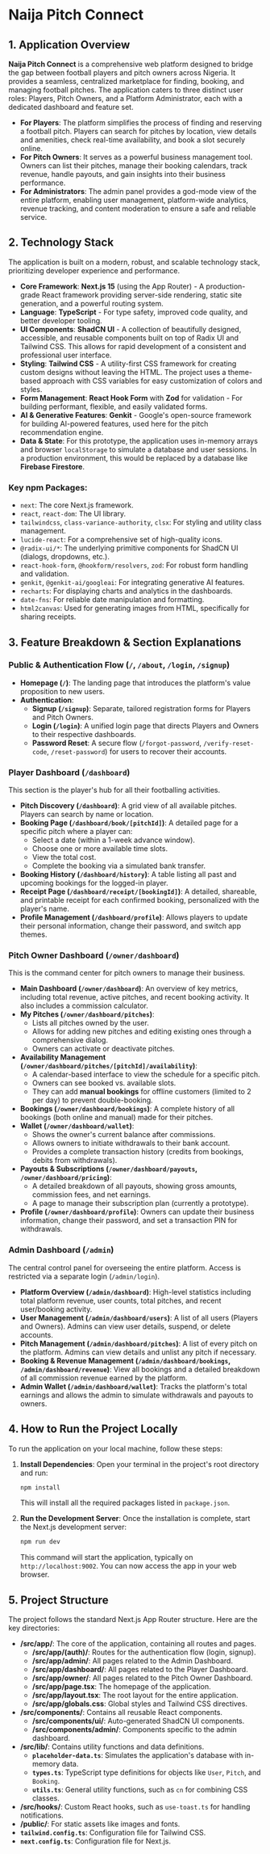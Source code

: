 
# Naija Pitch Connect

## 1. Application Overview

**Naija Pitch Connect** is a comprehensive web platform designed to bridge the gap between football players and pitch owners across Nigeria. It provides a seamless, centralized marketplace for finding, booking, and managing football pitches. The application caters to three distinct user roles: Players, Pitch Owners, and a Platform Administrator, each with a dedicated dashboard and feature set.

-   **For Players**: The platform simplifies the process of finding and reserving a football pitch. Players can search for pitches by location, view details and amenities, check real-time availability, and book a slot securely online.
-   **For Pitch Owners**: It serves as a powerful business management tool. Owners can list their pitches, manage their booking calendars, track revenue, handle payouts, and gain insights into their business performance.
-   **For Administrators**: The admin panel provides a god-mode view of the entire platform, enabling user management, platform-wide analytics, revenue tracking, and content moderation to ensure a safe and reliable service.

## 2. Technology Stack

The application is built on a modern, robust, and scalable technology stack, prioritizing developer experience and performance.

-   **Core Framework**: **Next.js 15** (using the App Router) - A production-grade React framework providing server-side rendering, static site generation, and a powerful routing system.
-   **Language**: **TypeScript** - For type safety, improved code quality, and better developer tooling.
-   **UI Components**: **ShadCN UI** - A collection of beautifully designed, accessible, and reusable components built on top of Radix UI and Tailwind CSS. This allows for rapid development of a consistent and professional user interface.
-   **Styling**: **Tailwind CSS** - A utility-first CSS framework for creating custom designs without leaving the HTML. The project uses a theme-based approach with CSS variables for easy customization of colors and styles.
-   **Form Management**: **React Hook Form** with **Zod** for validation - For building performant, flexible, and easily validated forms.
-   **AI & Generative Features**: **Genkit** - Google's open-source framework for building AI-powered features, used here for the pitch recommendation engine.
-   **Data & State**: For this prototype, the application uses in-memory arrays and browser `localStorage` to simulate a database and user sessions. In a production environment, this would be replaced by a database like **Firebase Firestore**.

### Key npm Packages:

-   `next`: The core Next.js framework.
-   `react`, `react-dom`: The UI library.
-   `tailwindcss`, `class-variance-authority`, `clsx`: For styling and utility class management.
-   `lucide-react`: For a comprehensive set of high-quality icons.
-   `@radix-ui/*`: The underlying primitive components for ShadCN UI (dialogs, dropdowns, etc.).
-   `react-hook-form`, `@hookform/resolvers`, `zod`: For robust form handling and validation.
-   `genkit`, `@genkit-ai/googleai`: For integrating generative AI features.
-   `recharts`: For displaying charts and analytics in the dashboards.
-   `date-fns`: For reliable date manipulation and formatting.
-   `html2canvas`: Used for generating images from HTML, specifically for sharing receipts.

## 3. Feature Breakdown & Section Explanations

### Public & Authentication Flow (`/`, `/about`, `/login`, `/signup`)

-   **Homepage (`/`)**: The landing page that introduces the platform's value proposition to new users.
-   **Authentication**:
    -   **Signup (`/signup`)**: Separate, tailored registration forms for Players and Pitch Owners.
    -   **Login (`/login`)**: A unified login page that directs Players and Owners to their respective dashboards.
    -   **Password Reset**: A secure flow (`/forgot-password`, `/verify-reset-code`, `/reset-password`) for users to recover their accounts.

### Player Dashboard (`/dashboard`)

This section is the player's hub for all their footballing activities.

-   **Pitch Discovery (`/dashboard`)**: A grid view of all available pitches. Players can search by name or location.
-   **Booking Page (`/dashboard/book/[pitchId]`)**: A detailed page for a specific pitch where a player can:
    -   Select a date (within a 1-week advance window).
    -   Choose one or more available time slots.
    -   View the total cost.
    -   Complete the booking via a simulated bank transfer.
-   **Booking History (`/dashboard/history`)**: A table listing all past and upcoming bookings for the logged-in player.
-   **Receipt Page (`/dashboard/receipt/[bookingId]`)**: A detailed, shareable, and printable receipt for each confirmed booking, personalized with the player's name.
-   **Profile Management (`/dashboard/profile`)**: Allows players to update their personal information, change their password, and switch app themes.

### Pitch Owner Dashboard (`/owner/dashboard`)

This is the command center for pitch owners to manage their business.

-   **Main Dashboard (`/owner/dashboard`)**: An overview of key metrics, including total revenue, active pitches, and recent booking activity. It also includes a commission calculator.
-   **My Pitches (`/owner/dashboard/pitches`)**:
    -   Lists all pitches owned by the user.
    -   Allows for adding new pitches and editing existing ones through a comprehensive dialog.
    -   Owners can activate or deactivate pitches.
-   **Availability Management (`/owner/dashboard/pitches/[pitchId]/availability`)**:
    -   A calendar-based interface to view the schedule for a specific pitch.
    -   Owners can see booked vs. available slots.
    -   They can add **manual bookings** for offline customers (limited to 2 per day) to prevent double-booking.
-   **Bookings (`/owner/dashboard/bookings`)**: A complete history of all bookings (both online and manual) made for their pitches.
-   **Wallet (`/owner/dashboard/wallet`)**:
    -   Shows the owner's current balance after commissions.
    -   Allows owners to initiate withdrawals to their bank account.
    -   Provides a complete transaction history (credits from bookings, debits from withdrawals).
-   **Payouts & Subscriptions (`/owner/dashboard/payouts`, `/owner/dashboard/pricing`)**:
    -   A detailed breakdown of all payouts, showing gross amounts, commission fees, and net earnings.
    -   A page to manage their subscription plan (currently a prototype).
-   **Profile (`/owner/dashboard/profile`)**: Owners can update their business information, change their password, and set a transaction PIN for withdrawals.

### Admin Dashboard (`/admin`)

The central control panel for overseeing the entire platform. Access is restricted via a separate login (`/admin/login`).

-   **Platform Overview (`/admin/dashboard`)**: High-level statistics including total platform revenue, user counts, total pitches, and recent user/booking activity.
-   **User Management (`/admin/dashboard/users`)**: A list of all users (Players and Owners). Admins can view user details, suspend, or delete accounts.
-   **Pitch Management (`/admin/dashboard/pitches`)**: A list of every pitch on the platform. Admins can view details and unlist any pitch if necessary.
-   **Booking & Revenue Management (`/admin/dashboard/bookings`, `/admin/dashboard/revenue`)**: View all bookings and a detailed breakdown of all commission revenue earned by the platform.
-   **Admin Wallet (`/admin/dashboard/wallet`)**: Tracks the platform's total earnings and allows the admin to simulate withdrawals and payouts to owners.

## 4. How to Run the Project Locally

To run the application on your local machine, follow these steps:

1.  **Install Dependencies**: Open your terminal in the project's root directory and run:
    ```bash
    npm install
    ```
    This will install all the required packages listed in `package.json`.

2.  **Run the Development Server**: Once the installation is complete, start the Next.js development server:
    ```bash
    npm run dev
    ```
    This command will start the application, typically on `http://localhost:9002`. You can now access the app in your web browser.

## 5. Project Structure

The project follows the standard Next.js App Router structure. Here are the key directories:

-   **/src/app/**: The core of the application, containing all routes and pages.
    -   **/src/app/(auth)/**: Routes for the authentication flow (login, signup).
    -   **/src/app/admin/**: All pages related to the Admin Dashboard.
    -   **/src/app/dashboard/**: All pages related to the Player Dashboard.
    -   **/src/app/owner/**: All pages related to the Pitch Owner Dashboard.
    -   **/src/app/page.tsx**: The homepage of the application.
    -   **/src/app/layout.tsx**: The root layout for the entire application.
    -   **/src/app/globals.css**: Global styles and Tailwind CSS directives.
-   **/src/components/**: Contains all reusable React components.
    -   **/src/components/ui/**: Auto-generated ShadCN UI components.
    -   **/src/components/admin/**: Components specific to the admin dashboard.
-   **/src/lib/**: Contains utility functions and data definitions.
    -   **`placeholder-data.ts`**: Simulates the application's database with in-memory data.
    -   **`types.ts`**: TypeScript type definitions for objects like `User`, `Pitch`, and `Booking`.
    -   **`utils.ts`**: General utility functions, such as `cn` for combining CSS classes.
-   **/src/hooks/**: Custom React hooks, such as `use-toast.ts` for handling notifications.
-   **/public/**: For static assets like images and fonts.
-   **`tailwind.config.ts`**: Configuration file for Tailwind CSS.
-   **`next.config.ts`**: Configuration file for Next.js.
